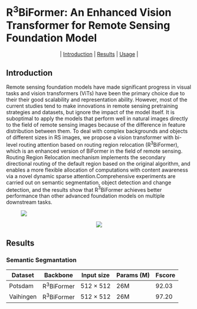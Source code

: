 # R<sup>3</sup>BiFormer: An Enhanced Vision Transformer for Remote Sensing Foundation Model

<p align="center">
  | <a href="##introduction">Introduction</a> |
  <a href="##Results">Results</a> |
  <a href="##usage">Usage</a> |
</p >

## Introduction

Remote sensing foundation models have made significant progress in visual tasks and vision transformers (ViTs) have been the primary choice due to their their good scalability and representation ability. However, most of the current studies tend to make innovations in remote sensing pretraining strategies and datasets, but ignore the impact of the model itself. It is suboptimal to apply the models that perform well in natural images directly to the field of remote sensing images because of the difference in feature distribution between them. To deal with complex backgrounds and objects of different sizes in RS images, we propose a vision transformer with bi-level routing attention based on routing region relocation (R$^3$BiFormer), which is an enhanced version of BiFormer in the field of remote sensing. Routing Region Relocation mechanism implements the secondary directional routing of the default region based on the original algorithm, and enables a more flexible allocation of computations with content awareness via a novel dynamic sparse attention.Comprehensive experiments are carried out on semantic segmentation, object detection and change detection, and the results show that R$^3$BiFormer achieves better performance than other advanced foundation models on multiple downstream tasks.

<figure>
<img src=DSQNet_framework.png>
</figure>
<figure>
<div align="center">
<img src=myvisualization.png>
</div>
</figure>

## Results
### Semantic Segmantation
|Dataset|Backbone | Input size | Params (M) | Fscore| 
|-------|-------- | ----------  | ----- | ----- |
| Potsdam |R<sup>3</sup>BiFormer | 512 × 512 | 26M| 92.03 |
| Vaihingen |R<sup>3</sup>BiFormer |  512 × 512 | 26M |97.20 |
